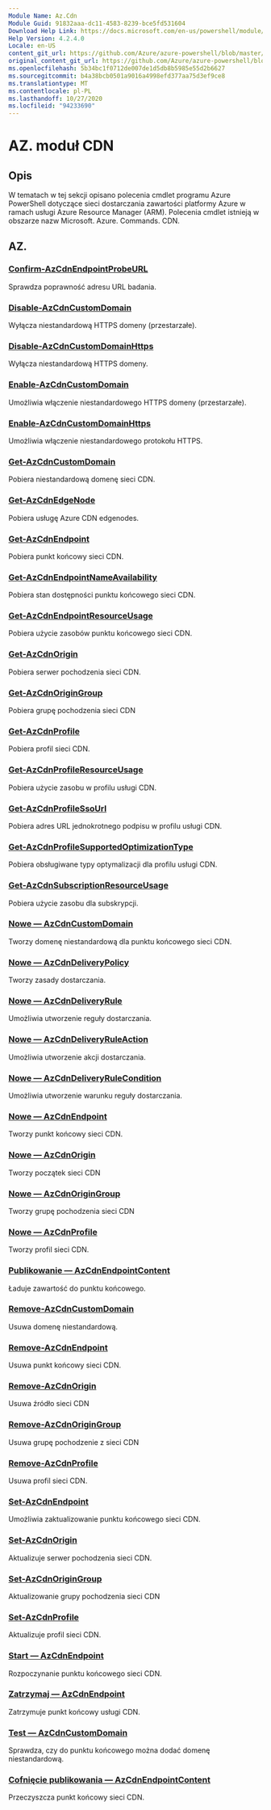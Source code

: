 ```yaml
---
Module Name: Az.Cdn
Module Guid: 91832aaa-dc11-4583-8239-bce5fd531604
Download Help Link: https://docs.microsoft.com/en-us/powershell/module/az.cdn
Help Version: 4.2.4.0
Locale: en-US
content_git_url: https://github.com/Azure/azure-powershell/blob/master/src/Cdn/Cdn/help/Az.Cdn.md
original_content_git_url: https://github.com/Azure/azure-powershell/blob/master/src/Cdn/Cdn/help/Az.Cdn.md
ms.openlocfilehash: 5b34bc1f0712de007de1d5db8b5985e55d2b6627
ms.sourcegitcommit: b4a38bcb0501a9016a4998efd377aa75d3ef9ce8
ms.translationtype: MT
ms.contentlocale: pl-PL
ms.lasthandoff: 10/27/2020
ms.locfileid: "94233690"
---
```

# AZ. moduł CDN
## Opis
W tematach w tej sekcji opisano polecenia cmdlet programu Azure PowerShell dotyczące sieci dostarczania zawartości platformy Azure w ramach usługi Azure Resource Manager (ARM). Polecenia cmdlet istnieją w obszarze nazw Microsoft. Azure. Commands. CDN.

## AZ.
### [Confirm-AzCdnEndpointProbeURL](Confirm-AzCdnEndpointProbeURL.md)
Sprawdza poprawność adresu URL badania.

### [Disable-AzCdnCustomDomain](Disable-AzCdnCustomDomain.md)
Wyłącza niestandardową HTTPS domeny (przestarzałe).

### [Disable-AzCdnCustomDomainHttps](Disable-AzCdnCustomDomainHttps.md)
Wyłącza niestandardową HTTPS domeny.

### [Enable-AzCdnCustomDomain](Enable-AzCdnCustomDomain.md)
Umożliwia włączenie niestandardowego HTTPS domeny (przestarzałe).

### [Enable-AzCdnCustomDomainHttps](Enable-AzCdnCustomDomainHttps.md)
Umożliwia włączenie niestandardowego protokołu HTTPS.

### [Get-AzCdnCustomDomain](Get-AzCdnCustomDomain.md)
Pobiera niestandardową domenę sieci CDN.

### [Get-AzCdnEdgeNode](Get-AzCdnEdgeNode.md)
Pobiera usługę Azure CDN edgenodes.

### [Get-AzCdnEndpoint](Get-AzCdnEndpoint.md)
Pobiera punkt końcowy sieci CDN.

### [Get-AzCdnEndpointNameAvailability](Get-AzCdnEndpointNameAvailability.md)
Pobiera stan dostępności punktu końcowego sieci CDN.

### [Get-AzCdnEndpointResourceUsage](Get-AzCdnEndpointResourceUsage.md)
Pobiera użycie zasobów punktu końcowego sieci CDN.

### [Get-AzCdnOrigin](Get-AzCdnOrigin.md)
Pobiera serwer pochodzenia sieci CDN.

### [Get-AzCdnOriginGroup](Get-AzCdnOriginGroup.md)
Pobiera grupę pochodzenia sieci CDN

### [Get-AzCdnProfile](Get-AzCdnProfile.md)
Pobiera profil sieci CDN.

### [Get-AzCdnProfileResourceUsage](Get-AzCdnProfileResourceUsage.md)
Pobiera użycie zasobu w profilu usługi CDN.

### [Get-AzCdnProfileSsoUrl](Get-AzCdnProfileSsoUrl.md)
Pobiera adres URL jednokrotnego podpisu w profilu usługi CDN.

### [Get-AzCdnProfileSupportedOptimizationType](Get-AzCdnProfileSupportedOptimizationType.md)
Pobiera obsługiwane typy optymalizacji dla profilu usługi CDN.

### [Get-AzCdnSubscriptionResourceUsage](Get-AzCdnSubscriptionResourceUsage.md)
Pobiera użycie zasobu dla subskrypcji.

### [Nowe — AzCdnCustomDomain](New-AzCdnCustomDomain.md)
Tworzy domenę niestandardową dla punktu końcowego sieci CDN.

### [Nowe — AzCdnDeliveryPolicy](New-AzCdnDeliveryPolicy.md)
Tworzy zasady dostarczania.

### [Nowe — AzCdnDeliveryRule](New-AzCdnDeliveryRule.md)
Umożliwia utworzenie reguły dostarczania.

### [Nowe — AzCdnDeliveryRuleAction](New-AzCdnDeliveryRuleAction.md)
Umożliwia utworzenie akcji dostarczania.

### [Nowe — AzCdnDeliveryRuleCondition](New-AzCdnDeliveryRuleCondition.md)
Umożliwia utworzenie warunku reguły dostarczania.

### [Nowe — AzCdnEndpoint](New-AzCdnEndpoint.md)
Tworzy punkt końcowy sieci CDN.

### [Nowe — AzCdnOrigin](New-AzCdnOrigin.md)
Tworzy początek sieci CDN

### [Nowe — AzCdnOriginGroup](New-AzCdnOriginGroup.md)
Tworzy grupę pochodzenia sieci CDN

### [Nowe — AzCdnProfile](New-AzCdnProfile.md)
Tworzy profil sieci CDN.

### [Publikowanie — AzCdnEndpointContent](Publish-AzCdnEndpointContent.md)
Ładuje zawartość do punktu końcowego.

### [Remove-AzCdnCustomDomain](Remove-AzCdnCustomDomain.md)
Usuwa domenę niestandardową.

### [Remove-AzCdnEndpoint](Remove-AzCdnEndpoint.md)
Usuwa punkt końcowy sieci CDN.

### [Remove-AzCdnOrigin](Remove-AzCdnOrigin.md)
Usuwa źródło sieci CDN

### [Remove-AzCdnOriginGroup](Remove-AzCdnOriginGroup.md)
Usuwa grupę pochodzenie z sieci CDN

### [Remove-AzCdnProfile](Remove-AzCdnProfile.md)
Usuwa profil sieci CDN.

### [Set-AzCdnEndpoint](Set-AzCdnEndpoint.md)
Umożliwia zaktualizowanie punktu końcowego sieci CDN.

### [Set-AzCdnOrigin](Set-AzCdnOrigin.md)
Aktualizuje serwer pochodzenia sieci CDN.

### [Set-AzCdnOriginGroup](Set-AzCdnOriginGroup.md)
Aktualizowanie grupy pochodzenia sieci CDN

### [Set-AzCdnProfile](Set-AzCdnProfile.md)
Aktualizuje profil sieci CDN.

### [Start — AzCdnEndpoint](Start-AzCdnEndpoint.md)
Rozpoczynanie punktu końcowego sieci CDN.

### [Zatrzymaj — AzCdnEndpoint](Stop-AzCdnEndpoint.md)
Zatrzymuje punkt końcowy usługi CDN.

### [Test — AzCdnCustomDomain](Test-AzCdnCustomDomain.md)
Sprawdza, czy do punktu końcowego można dodać domenę niestandardową.

### [Cofnięcie publikowania — AzCdnEndpointContent](Unpublish-AzCdnEndpointContent.md)
Przeczyszcza punkt końcowy sieci CDN.


